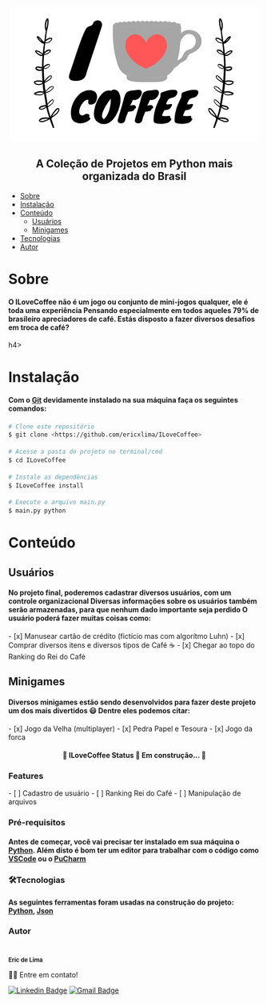 <p align="center">
  <img src="https://github.com/ericxlima/ILoveCoffee/blob/master/media/logo.png" />
</p>

<h2 align="center">A Coleção de Projetos em Python mais organizada do Brasil</h2>

<!--ts-->
   * [Sobre](#Sobre)
   * [Instalação](#Instalação)
   * [Conteúdo](#Conteúdo)
      * [Usuários](#Usuários)
      * [Minigames](#Minigames)
   * [Tecnologias](#🛠Tecnologias)
   * [Autor](#Autor)
<!--te-->

<h1>Sobre</h1>
<h4>O ILoveCoffee não é um jogo ou conjunto de mini-jogos qualquer, ele é toda uma experiência 
Pensando especialmente em todos aqueles 79% de brasileiro apreciadores de café. Estás disposto a fazer diversos desafios em troca de café?</h4>h4>

<h1>Instalação</h1>
<h4>Com o <a href=“https://git-scm.com/“>Git</a> devidamente instalado na sua máquina faça os seguintes comandos:</h4>

```bash
# Clone este repositório
$ git clone <https://github.com/ericxlima/ILoveCoffee>

# Acesse a pasta do projeto no terminal/cmd
$ cd ILoveCoffee

# Instale as dependências
$ ILoveCoffee install

# Execute o arquivo main.py
$ main.py python 
```

<h1>Conteúdo</h1>
<h2>Usuários</h2>
<h4>No projeto final, poderemos cadastrar diversos usuários, com um controle organizacional
Diversas informações sobre os usuários também serão armazenadas, para que nenhum dado importante seja perdido     
O usuário poderá fazer muitas coisas como:</h4>
- [x] Manusear cartão de crédito (fictício mas com algorítmo Luhn)
- [x] Comprar diversos itens e diversos tipos de Café ☕ 
- [x] Chegar ao topo do Ranking do Rei do Café

<h2>Minigames</h2>
<h4>Diversos minigames estão sendo desenvolvidos para fazer deste projeto um dos mais divertidos 😃 
Dentre eles podemos citar:</h4>
- [x] Jogo da Velha (multiplayer)
- [x] Pedra Papel e Tesoura
- [x] Jogo da forca

<h4 align="center"> 
	🚧  ILoveCoffee Status  🚀 Em construção...  🚧
</h4>

<h3>Features</h3>
- [ ] Cadastro de usuário
- [ ] Ranking Rei do Café
- [ ] Manipulação de arquivos

<h3>Pré-requisitos</h3>

<h4>Antes de começar, você vai precisar ter instalado em sua máquina o <a href=“https://www.python.org/“>Python</a>.  
Além disto é bom ter um editor para trabalhar com o código como <a href=“https://code.visualstudio.com/“>VSCode</a> ou o <a href=“https://www.jetbrains.com/pt-br/pycharm/“>PuCharm</a> </h4>

<h3>🛠Tecnologias</h3>
<h4>As seguintes ferramentas foram usadas na construção do projeto: <a href=“https://www.python.org/“>Python</a>, <a href=“https://www.json.org/json-pt.html“>Json</a></h4>

<h3>Autor</h3>
 <img style="border-radius: 50%;" src="https://avatars3.githubusercontent.com/u/58092119?s=460&u=5b62affe756c63fb0458026088d779d88159655d&v=4" width="100px;" alt=""/>
 <br />
 <sub><b>Eric de Lima</b></sub>

👋🏽 Entre em contato!

[![Linkedin Badge](https://img.shields.io/badge/-ericdelima-blue?style=flat-square&logo=Linkedin&logoColor=white&link=https://www.linkedin.com/in/ericdelima/)](https://www.linkedin.com/in/ericdelima/) 
[![Gmail Badge](https://img.shields.io/badge/-eric.vinlima@gmail.com-c14438?style=flat-square&logo=Gmail&logoColor=white&link=mailto:eric.vinlima@gmail.com)](mailto:eric.vinlima@gmail.com)